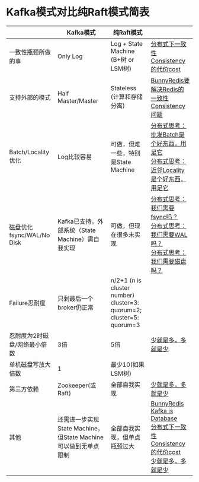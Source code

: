 # Kafka模式对比纯Raft模式简表

|  | Kafka模式 | 纯Raft模式 |  |
| -- | -- | -- | -- |
| 一致性瓶颈所做的事 | Only Log | Log + State Machine<br>(B+树 or LSM树) | [分布式下一致性Consistency的代价cost](https://zhuanlan.zhihu.com/p/399639015) |
| 支持外部的模式 | Half Master/Master | Stateless<br>(计算和存储分离) | [BunnyRedis要解决Redis的一致性Consistency问题](https://zhuanlan.zhihu.com/p/392637293) |
| Batch/Locality优化 | Log比较容易 | 可做，但难一些，特别是State Machine | [分布式思考：批发Batch是个好东西，用足它](https://zhuanlan.zhihu.com/p/401190110)<br>[分布式思考：近邻Locality是个好东西，用足它](https://zhuanlan.zhihu.com/p/401569843) |
| 磁盘优化 fsync/WAL/No Disk | Kafka已支持，外部系统（State Machine）需自我实现 | 可做，但现在很多未实现 | [分布式思考：我们需要fsync吗？](https://zhuanlan.zhihu.com/p/400099269)<br>[分布式思考：我们需要WAL吗？](https://zhuanlan.zhihu.com/p/400338569)<br>[分布式思考：我们需要磁盘吗？](https://zhuanlan.zhihu.com/p/400480015) |
| Failure忍耐度 | 只剩最后一个broker仍正常 | n/2+1 (n is cluster number)<br>cluster=3: quorum=2; <br>cluster=5: quorum=3 | |
| 忍耐度为2时磁盘/网络最小倍数 | 3倍 | 5倍 | [少就是多，多就是少](https://zhuanlan.zhihu.com/p/402990609) |
| 单机磁盘写放大倍数 | 1 | 最少10(如果LSM树) | |
| 第三方依赖 | Zookeeper(或Raft) | 全部自我实现 | [少就是多，多就是少](https://zhuanlan.zhihu.com/p/402990609) |
| 其他 | 还需进一步实现State Machine，但State Machine可以做到无单点限制 | 全部自我实现，但单点瓶颈过大 | [BunnyRedis](https://zhuanlan.zhihu.com/p/392646113)<br>[Kafka is Database](https://zhuanlan.zhihu.com/p/392645152)<br> [分布式下一致性Consistency的代价cost](https://zhuanlan.zhihu.com/p/399639015)<br>[少就是多，多就是少](https://zhuanlan.zhihu.com/p/402990609)
